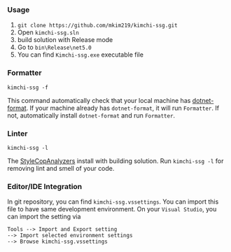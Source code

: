 ### Usage
1. `git clone https://github.com/mkim219/kimchi-ssg.git`
2. Open `kimchi-ssg.sln`
3. build solution with Release mode
4. Go to `bin\Release\net5.0`
5. You can find `Kimchi-ssg.exe` executable file

### Formatter 
```
kimchi-ssg -f
``` 
This command automatically check that your local machine has [dotnet-format](https://github.com/dotnet/format). If your machine already has `dotnet-format`, it will run `Formatter`. If not, automatically install `dotnet-format` and run `Formatter`.

### Linter
```
kimchi-ssg -l
```
The [StyleCopAnalyzers](https://github.com/DotNetAnalyzers/StyleCopAnalyzers) install with building solution. Run `kimchi-ssg -l` for removing lint and smell of your code.

### Editor/IDE Integration
In git repository, you can find `kimchi-ssg.vssettings`.
You can import this file to have same development environment. On your `Visual Studio`, you can import the setting via 
```
Tools --> Import and Export setting 
--> Import selected environment settings 
--> Browse kimchi-ssg.vssettings
``` 